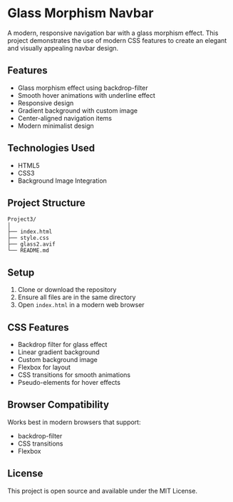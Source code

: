 # Glass Morphism Navbar

A modern, responsive navigation bar with a glass morphism effect. This project demonstrates the use of modern CSS features to create an elegant and visually appealing navbar design.

## Features

- Glass morphism effect using backdrop-filter
- Smooth hover animations with underline effect
- Responsive design
- Gradient background with custom image
- Center-aligned navigation items
- Modern minimalist design

## Technologies Used

- HTML5
- CSS3
- Background Image Integration

## Project Structure

```
Project3/
│
├── index.html
├── style.css
├── glass2.avif
└── README.md
```

## Setup

1. Clone or download the repository
2. Ensure all files are in the same directory
3. Open `index.html` in a modern web browser

## CSS Features

- Backdrop filter for glass effect
- Linear gradient background
- Custom background image
- Flexbox for layout
- CSS transitions for smooth animations
- Pseudo-elements for hover effects

## Browser Compatibility

Works best in modern browsers that support:
- backdrop-filter
- CSS transitions
- Flexbox

## License

This project is open source and available under the MIT License.